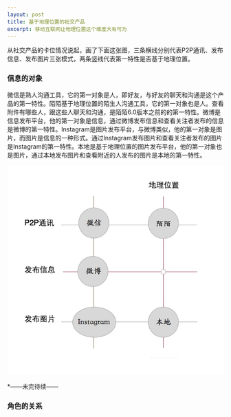 ```yaml
---
layout: post
title: 基于地理位置的社交产品
excerpt: 移动互联网让地理位置这个维度大有可为
---
```


从社交产品的卡位情况说起，画了下面这张图，三条横线分别代表P2P通讯、发布信息、发布图片三张模式，两条竖线代表第一特性是否基于地理位置。

### 信息的对象
微信是熟人沟通工具，它的第一对象是人，即好友，与好友的聊天和沟通是这个产品的第一特性。陌陌基于地理位置的陌生人沟通工具，它的第一对象也是人。查看附件有哪些人，跟这些人聊天和沟通，是陌陌6.0版本之前的的第一特性。微博是信息发布平台，他的第一对象是信息，通过微博发布信息和查看关注者发布的信息是微博的第一特性。Instagram是图片发布平台，与微博类似，他的第一对象是图片，而图片是信息的一种形式。通过Instagram发布图片和查看关注者发布的图片是Instagram的第一特性。本地是基于地理位置的图片发布平台，他的第一对象也是图片，通过本地发布图片和查看附近的人发布的图片是本地的第一特性。

![](https://raw.githubusercontent.com/hyking/hyking.github.io/master/assets/images/2015-05-05-001.jpg)

*——未完待续——

### 角色的关系
